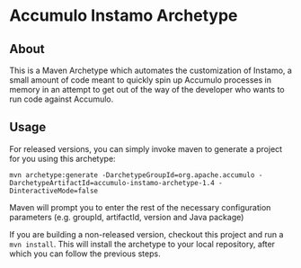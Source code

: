<!--
 Licensed to the Apache Software Foundation (ASF) under one or more
 contributor license agreements.  See the NOTICE file distributed with
 this work for additional information regarding copyright ownership.
 The ASF licenses this file to You under the Apache License, Version 2.0
 (the "License"); you may not use this file except in compliance with
 the License.  You may obtain a copy of the License at

     http://www.apache.org/licenses/LICENSE-2.0

 Unless required by applicable law or agreed to in writing, software
 distributed under the License is distributed on an "AS IS" BASIS,
 WITHOUT WARRANTIES OR CONDITIONS OF ANY KIND, either express or implied.
 See the License for the specific language governing permissions and
 limitations under the License.
-->

Accumulo Instamo Archetype
=======

About
-----------
This is a Maven Archetype which automates the customization of Instamo, a small
amount of code meant to quickly spin up Accumulo processes in memory in an
attempt to get out of the way of the developer who wants to run code against
Accumulo.

Usage
-----------
For released versions, you can simply invoke maven to generate a project for
you using this archetype:

`mvn archetype:generate -DarchetypeGroupId=org.apache.accumulo
-DarchetypeArtifactId=accumulo-instamo-archetype-1.4 -DinteractiveMode=false`

Maven will prompt you to enter the rest of the necessary configuration
parameters (e.g. groupId, artifactId, version and Java package)

If you are building a non-released version, checkout this project and run a
`mvn install`. This will install the archetype to your local repository, after
which you can follow the previous steps.

